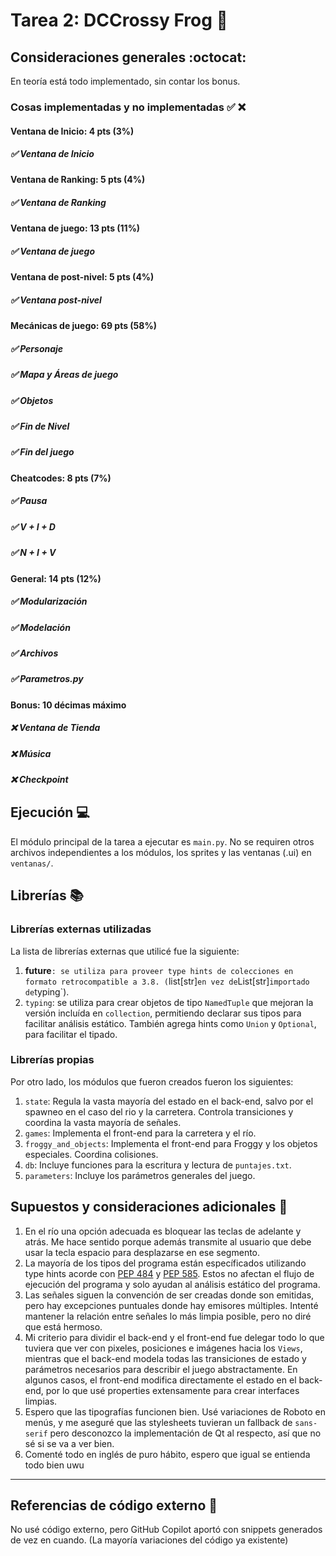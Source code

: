 # Tarea 2: DCCrossy Frog :school_satchel:


## Consideraciones generales :octocat:

En teoría está todo implementado, sin contar los bonus.

### Cosas implementadas y no implementadas :white_check_mark: :x:

#### Ventana de Inicio: 4 pts (3%)
##### ✅ Ventana de Inicio
#### Ventana de Ranking: 5 pts (4%)
##### ✅ Ventana de Ranking
#### Ventana de juego: 13 pts (11%)
##### ✅ Ventana de juego
#### Ventana de post-nivel: 5 pts (4%)
##### ✅ Ventana post-nivel
#### Mecánicas de juego: 69 pts (58%)
##### ✅ Personaje
##### ✅ Mapa y Áreas de juego
##### ✅ Objetos
##### ✅ Fin de Nivel
##### ✅ Fin del juego
#### Cheatcodes: 8 pts (7%)
##### ✅ Pausa
##### ✅ V + I + D
##### ✅ N + I + V
#### General: 14 pts (12%)
##### ✅ Modularización
##### ✅ Modelación
##### ✅ Archivos
##### ✅ Parametros.py
#### Bonus: 10 décimas máximo
##### ❌ Ventana de Tienda
##### ❌ Música
##### ❌ Checkpoint

## Ejecución :computer:
El módulo principal de la tarea a ejecutar es  ```main.py```. No se requiren otros archivos independientes a los módulos, los sprites y las ventanas (.ui) en `ventanas/`.


## Librerías :books:
### Librerías externas utilizadas
La lista de librerías externas que utilicé fue la siguiente:

1. __future__`: se utiliza para proveer type hints de colecciones en formato retrocompatible a 3.8. (`list[str]` en vez de `List[str]` importado de `typing`).
2. `typing`: se utiliza para crear objetos de tipo `NamedTuple` que mejoran la versión incluída en `collection`, permitiendo declarar sus tipos para facilitar análisis estático. También agrega hints como `Union` y `Optional`, para facilitar el tipado.

### Librerías propias
Por otro lado, los módulos que fueron creados fueron los siguientes:

1. `state`: Regula la vasta mayoría del estado en el back-end, salvo por el spawneo en el caso del rio y la carretera. Controla transiciones y coordina la vasta mayoría de señales.
2. `games`: Implementa el front-end para la carretera y el río.
3. `froggy_and_objects`: Implementa el front-end para Froggy y los objetos especiales. Coordina colisiones.
4. `db`: Incluye funciones para la escritura y lectura de `puntajes.txt`.
5. `parameters`: Incluye los parámetros generales del juego.

## Supuestos y consideraciones adicionales :thinking:
1. En el río una opción adecuada es bloquear las teclas de adelante y atrás. Me hace sentido porque además transmite al usuario que debe usar la tecla espacio para desplazarse en ese segmento.
2. La mayoría de los tipos del programa están específicados utilizando type hints acorde con [PEP 484](https://www.python.org/dev/peps/pep-0484/) y [PEP 585](https://www.python.org/dev/peps/pep-0585/). Estos no afectan el flujo de ejecución del programa y solo ayudan al análisis estático del programa.
3. Las señales siguen la convención de ser creadas donde son emitidas, pero hay excepciones puntuales donde hay emisores múltiples. Intenté mantener la relación entre señales lo más limpia posible, pero no diré que está hermoso.
4. Mi criterio para dividir el back-end y el front-end fue delegar todo lo que tuviera que ver con pixeles, posiciones e imágenes hacia los `Views`, mientras que el back-end modela todas las transiciones de estado y parámetros necesarios para describir el juego abstractamente. En algunos casos, el front-end modifica directamente el estado en el back-end, por lo que usé properties extensamente para crear interfaces limpias.
5. Espero que las tipografías funcionen bien. Usé variaciones de Roboto en menús, y me aseguré que las stylesheets tuvieran un fallback de `sans-serif` pero desconozco la implementación de Qt al respecto, así que no sé si se va a ver bien.
6. Comenté todo en inglés de puro hábito, espero que igual se entienda todo bien uwu

-------

## Referencias de código externo :book:

No usé código externo, pero GitHub Copilot aportó con snippets generados de vez en cuando. (La mayoría variaciones del código ya existente)

